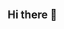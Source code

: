 ## Hi there 👋

<!--
**IParsaRaza/IParsaRaza** is a ✨ _special_ ✨ repository because its `README.md` (this file) appears on your GitHub profile.

Here are some ideas to get you started:

- 🔭 I’m currently working on a learner code stimulator for little kids and a BookShelf Tracker with its own AI
- 🌱 I’m currently learning how to make profesional code apps. 
- 💬 Ask me about code, nerdy stuff, book stuff, pinterest stuff, puzzles, sudokos, Pixel Art, Patterns and Sequences
- 📫 How to reach me: parsa.r0330@gmail.com or praza@ebnet.org
- 😄 Pronouns: She/her
- ⚡ Fun fact: I've written 3 manuscripts and am waiting to get older to publish! >>>
- 🎒 Grade: I'm currently in the 8th grade 
-->
